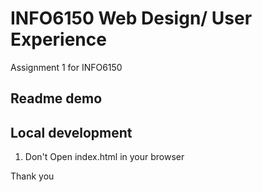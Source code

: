 # INFO6150 Web Design/ User Experience

Assignment 1 for INFO6150

## Readme demo

## Local development
1. Don't Open index.html in your browser

Thank you
